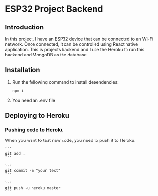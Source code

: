 # ESP32 Project Backend

## Introduction
In this project, I have an ESP32 device that can be connected to an Wi-Fi network. Once connected, it can be controlled using React native application. This is projects backend and I use the Heroku to run this backend and MongoDB as the database

## Installation
1. Run the following command to install dependencies:
    ```sh
    npm i
2. You need an .env file


## Deploying to Heroku
### Pushing code to Heroku
When you want to test new code, you need to push it to Heroku.

    ```
    git add .
    ```

    ```
    git commit -m "your text"
    ```

    ```
    git push -u heroku master
    ```
